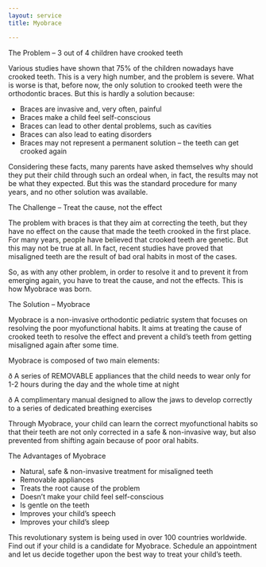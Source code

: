 ```yaml
---
layout: service
title: Myobrace

---
```



The Problem – 3 out of 4 children have crooked teeth

Various studies have shown that 75% of the children nowadays have crooked teeth. This is a very high number, and the problem is severe. What is worse is that, before now, the only solution to crooked teeth were the orthodontic braces. But this is hardly a solution because:

* Braces are invasive and, very often, painful
* Braces make a child feel self-conscious
* Braces can lead to other dental problems, such as cavities
* Braces can also lead to eating disorders
* Braces may not represent a permanent solution – the teeth can get crooked again

Considering these facts, many parents have asked themselves why should they put their child through such an ordeal when, in fact, the results may not be what they expected. But this was the standard procedure for many years, and no other solution was available.

The Challenge – Treat the cause, not the effect

The problem with braces is that they aim at correcting the teeth, but they have no effect on the cause that made the teeth crooked in the first place. For many years, people have believed that crooked teeth are genetic. But this may not be true at all. In fact, recent studies have proved that misaligned teeth are the result of bad oral habits in most of the cases.

So, as with any other problem, in order to resolve it and to prevent it from emerging again, you have to treat the cause, and not the effects. This is how Myobrace was born.

The Solution – Myobrace

Myobrace is a non-invasive orthodontic pediatric system that focuses on resolving the poor myofunctional habits. It aims at treating the cause of crooked teeth to resolve the effect and prevent a child’s teeth from getting misaligned again after some time.

Myobrace is composed of two main elements:

ð  A series of REMOVABLE appliances that the child needs to wear only for 1-2 hours during the day and the whole time at night

ð  A complimentary manual designed to allow the jaws to develop correctly to a series of dedicated breathing exercises

Through Myobrace, your child can learn the correct myofunctional habits so that their teeth are not only corrected in a safe & non-invasive way, but also prevented from shifting again because of poor oral habits.

The Advantages of Myobrace

* Natural, safe & non-invasive treatment for misaligned teeth
* Removable appliances
* Treats the root cause of the problem
* Doesn’t make your child feel self-conscious
* Is gentle on the teeth
* Improves your child’s speech
* Improves your child’s sleep

This revolutionary system is being used in over 100 countries worldwide. Find out if your child is a candidate for Myobrace. Schedule an appointment and let us decide together upon the best way to treat your child’s teeth.
